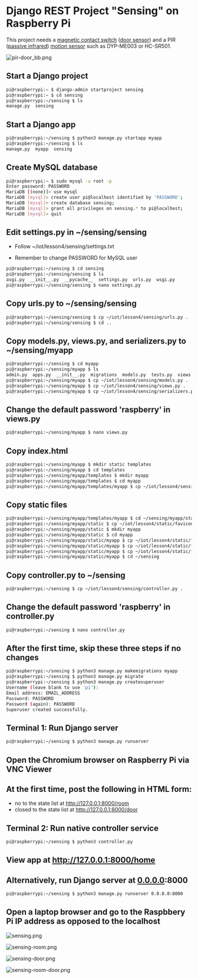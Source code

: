 # Django REST Project "Sensing" on Raspberry Pi

This project needs a [magnetic contact switch](https://en.wikipedia.org/wiki/Reed_switch) ([door sensor](https://www.adafruit.com/product/375)) and a PIR ([passive infrared](https://en.wikipedia.org/wiki/Passive_infrared_sensor)) [motion sensor](https://www.adafruit.com/product/189) such as DYP-ME003 or HC-SR501.

![pir-door_bb.png](/lesson4/sensing/pir-door_bb.png)

## Start a Django project
```sh
pi@raspberrypi:~ $ django-admin startproject sensing
pi@raspberrypi:~ $ cd sensing
pi@raspberrypi:~/sensing $ ls
manage.py  sensing
```
## Start a Django app
```sh
pi@raspberrypi:~/sensing $ python3 manage.py startapp myapp
pi@raspberrypi:~/sensing $ ls
manage.py  myapp  sensing
```
## Create MySQL database
```sh
pi@raspberrypi:~ $ sudo mysql -u root -p
Enter password: PASSWORD
MariaDB [(none)]> use mysql
MariaDB [mysql]> create user pi@localhost identified by 'PASSWORD';
MariaDB [mysql]> create database sensing;
MariaDB [mysql]> grant all privileges on sensing.* to pi@localhost;
MariaDB [mysql]> quit
```
## Edit settings.py in ~/sensing/sensing

* Follow ~/iot/lesson4/sensing/settings.txt

* Remember to change PASSWORD for MySQL user
```sh
pi@raspberrypi:~/sensing $ cd sensing
pi@raspberrypi:~/sensing/sensing $ ls
asgi.py  __init__.py  __pycache__  settings.py  urls.py  wsgi.py
pi@raspberrypi:~/sensing/sensing $ nano settings.py
```
## Copy urls.py to ~/sensing/sensing
```sh
pi@raspberrypi:~/sensing/sensing $ cp ~/iot/lesson4/sensing/urls.py .
pi@raspberrypi:~/sensing/sensing $ cd ..
```
## Copy models.py, views.py, and serializers.py to ~/sensing/myapp
```sh
pi@raspberrypi:~/sensing $ cd myapp
pi@raspberrypi:~/sensing/myapp $ ls
admin.py  apps.py  __init__.py  migrations  models.py  tests.py  views.py
pi@raspberrypi:~/sensing/myapp $ cp ~/iot/lesson4/sensing/models.py .
pi@raspberrypi:~/sensing/myapp $ cp ~/iot/lesson4/sensing/views.py .
pi@raspberrypi:~/sensing/myapp $ cp ~/iot/lesson4/sensing/serializers.py .
```
## Change the default password 'raspberry' in views.py
```sh
pi@raspberrypi:~/sensing/myapp $ nano views.py
```
## Copy index.html
```sh
pi@raspberrypi:~/sensing/myapp $ mkdir static templates
pi@raspberrypi:~/sensing/myapp $ cd templates
pi@raspberrypi:~/sensing/myapp/templates $ mkdir myapp
pi@raspberrypi:~/sensing/myapp/templates $ cd myapp
pi@raspberrypi:~/sensing/myapp/templates/myapp $ cp ~/iot/lesson4/sensing/index.html .
```
## Copy static files
```sh
pi@raspberrypi:~/sensing/myapp/templates/myapp $ cd ~/sensing/myapp/static
pi@raspberrypi:~/sensing/myapp/static $ cp ~/iot/lesson4/static/favicon.ico .
pi@raspberrypi:~/sensing/myapp/static $ mkdir myapp
pi@raspberrypi:~/sensing/myapp/static $ cd myapp
pi@raspberrypi:~/sensing/myapp/static/myapp $ cp ~/iot/lesson4/static/*css .
pi@raspberrypi:~/sensing/myapp/static/myapp $ cp ~/iot/lesson4/static/*js .
pi@raspberrypi:~/sensing/myapp/static/myapp $ cp ~/iot/lesson4/static/*png .
pi@raspberrypi:~/sensing/myapp/static/myapp $ cd ~/sensing
```
## Copy controller.py to ~/sensing
```sh
pi@raspberrypi:~/sensing $ cp ~/iot/lesson4/sensing/controller.py .
```
## Change the default password 'raspberry' in controller.py
```sh
pi@raspberrypi:~/sensing $ nano controller.py
```
## After the first time, skip these three steps if no changes
```sh
pi@raspberrypi:~/snesing $ python3 manage.py makemigrations myapp
pi@raspberrypi:~/sensing $ python3 manage.py migrate
pi@raspberrypi:~/sensing $ python3 manage.py createsuperuser
Username (leave blank to use 'pi'):
Email address: EMAIL_ADDRESS
Password: PASSWORD
Password (again): PASSWORD
Superuser created successfully.
```
## Terminal 1: Run Django server
```sh
pi@raspberrypi:~/sensing $ python3 manage.py runserver
```
## Open the Chromium browser on Raspberry Pi via VNC Viewer

## At the first time, post the following in HTML form:

* no to the state list at http://127.0.0.1:8000/room
* closed to the state list at http://127.0.0.1:8000/door

## Terminal 2: Run native controller service
```sh
pi@raspberrypi:~/sensing $ python3 controller.py
```
## View app at http://127.0.0.1:8000/home

## Alternatively, run Django server at [0.0.0.0](https://en.wikipedia.org/wiki/0.0.0.0):8000
```sh
pi@raspberrypi:~/sensing $ python3 manage.py runserver 0.0.0.0:8000
```
## Open a laptop browser and go to the Raspbbery Pi IP address as opposed to the localhost

![sensing.png](/lesson4/sensing/sensing.png)

![sensing-room.png](/lesson4/sensing/sensing-room.png)

![sensing-door.png](/lesson4/sensing/sensing-door.png)

![sensing-room-door.png](/lesson4/sensing/sensing-room-door.png)
